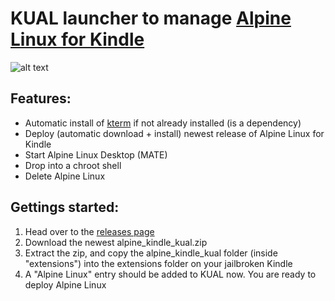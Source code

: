 # KUAL launcher to manage [Alpine Linux for Kindle](https://github.com/schuhumi/alpine_kindle)

![alt text](https://github.com/schuhumi/alpine_kindle_kual/raw/master/screenshots/screenshot1.png)

## Features:

 - Automatic install of [kterm](https://github.com/bfabiszewski/kterm) if not already installed (is a dependency)
 - Deploy (automatic download + install) newest release of Alpine Linux for Kindle
 - Start Alpine Linux Desktop (MATE)
 - Drop into a chroot shell
 - Delete Alpine Linux

## Gettings started:

 1. Head over to the [releases page](https://github.com/schuhumi/alpine_kindle_kual/releases)
 2. Download the newest alpine_kindle_kual.zip
 3. Extract the zip, and copy the alpine_kindle_kual folder (inside "extensions") into the extensions folder on your jailbroken Kindle
 4. A "Alpine Linux" entry should be added to KUAL now. You are ready to deploy Alpine Linux
